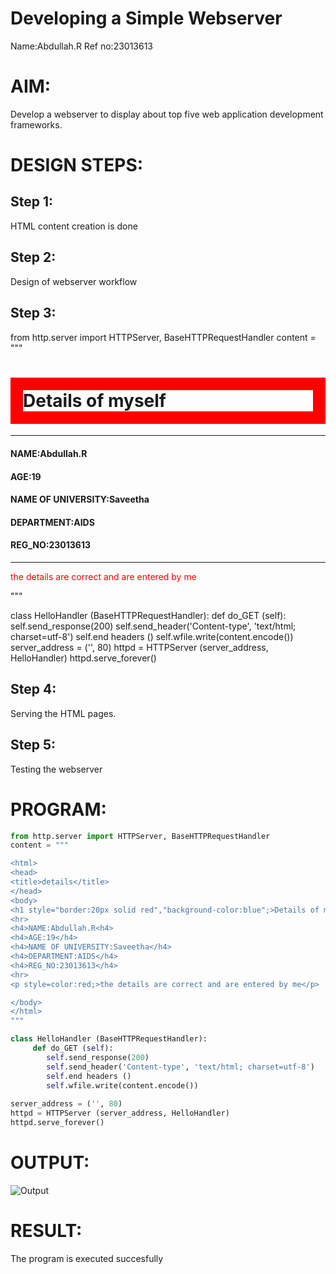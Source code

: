 # Developing a Simple Webserver
Name:Abdullah.R
Ref no:23013613


# AIM:

Develop a webserver to display about top five web application development frameworks.

# DESIGN STEPS:

## Step 1:

HTML content creation is done

## Step 2:

Design of webserver workflow

## Step 3:

from http.server import HTTPServer, BaseHTTPRequestHandler
content = """

<html>
<head>
<title>details</title>
 </head>
<body>
<h1 style="border:20px solid red","background-color:blue";>Details of myself</h1>
<hr>
<h4>NAME:Abdullah.R<h4>
<h4>AGE:19</h4>
<h4>NAME OF UNIVERSITY:Saveetha</h4>
<h4>DEPARTMENT:AIDS</h4>
<h4>REG_NO:23013613</h4>
<hr>
<p style=color:red;>the details are correct and are entered by me</p>

</body>
</html>
"""

class HelloHandler (BaseHTTPRequestHandler):
     def do_GET (self):
        self.send_response(200)
        self.send_header('Content-type', 'text/html; charset=utf-8')
        self.end headers ()
        self.wfile.write(content.encode())
        server_address = ('', 80)
httpd = HTTPServer (server_address, HelloHandler)
httpd.serve_forever()


## Step 4:

Serving the HTML pages.

## Step 5:

Testing the webserver
# PROGRAM:
```python
from http.server import HTTPServer, BaseHTTPRequestHandler
content = """

<html>
<head>
<title>details</title>
</head>
<body>
<h1 style="border:20px solid red","background-color:blue";>Details of myself</h1>
<hr>
<h4>NAME:Abdullah.R<h4>
<h4>AGE:19</h4>
<h4>NAME OF UNIVERSITY:Saveetha</h4>
<h4>DEPARTMENT:AIDS</h4>
<h4>REG_NO:23013613</h4>
<hr>
<p style=color:red;>the details are correct and are entered by me</p>

</body>
</html>
"""

class HelloHandler (BaseHTTPRequestHandler):
     def do_GET (self):
        self.send_response(200)
        self.send_header('Content-type', 'text/html; charset=utf-8')
        self.end headers ()
        self.wfile.write(content.encode())
        
server_address = ('', 80)
httpd = HTTPServer (server_address, HelloHandler)
httpd.serve_forever()
```

# OUTPUT:
![Output](images/webserver1.png)



# RESULT:

The program is executed succesfully
